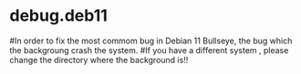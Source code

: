 # debug.deb11
#In order to fix the most commom bug in Debian 11 Bullseye, the bug which the backgroung crash the system.
#If you have a different system , please change the directory where the background is!!
